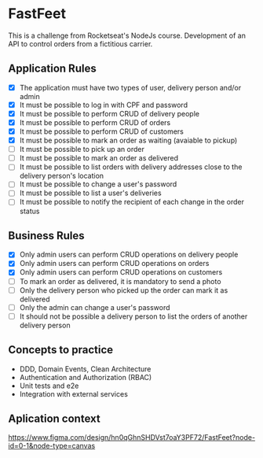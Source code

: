 # FastFeet

This is a challenge from Rocketseat's NodeJs course. Development of an API to control orders from a fictitious carrier.

## Application Rules

- [x] The application must have two types of user, delivery person and/or admin
- [x] It must be possible to log in with CPF and password
- [x] It must be possible to perform CRUD of delivery people
- [x] It must be possible to perform CRUD of orders
- [x] It must be possible to perform CRUD of customers
- [x] It must be possible to mark an order as waiting (avaiable to pickup)
- [ ] It must be possible to pick up an order
- [ ] It must be possible to mark an order as delivered
- [ ] It must be possible to list orders with delivery addresses close to the delivery person's location
- [ ] It must be possible to change a user's password
- [ ] It must be possible to list a user's deliveries
- [ ] It must be possible to notify the recipient of each change in the order status

## Business Rules

- [x] Only admin users can perform CRUD operations on delivery people
- [x] Only admin users can perform CRUD operations on orders
- [x] Only admin users can perform CRUD operations on customers
- [ ] To mark an order as delivered, it is mandatory to send a photo
- [ ] Only the delivery person who picked up the order can mark it as delivered
- [ ] Only the admin can change a user's password
- [ ] It should not be possible a delivery person to list the orders of another delivery person

## Concepts to practice

- DDD, Domain Events, Clean Architecture
- Authentication and Authorization (RBAC)
- Unit tests and e2e
- Integration with external services

## Aplication context

https://www.figma.com/design/hn0qGhnSHDVst7oaY3PF72/FastFeet?node-id=0-1&node-type=canvas